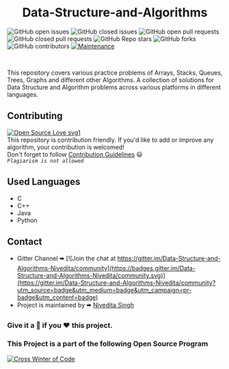 <h1 align="center"> Data-Structure-and-Algorithms </h1>
             
![GitHub open issues](https://img.shields.io/github/issues-raw/Nivedita967/Data-Structure-and-Algorithms?color=%23f&logo=Github)
![GitHub closed issues](https://img.shields.io/github/issues-closed-raw/Nivedita967/Data-Structure-and-Algorithms?color=%2300&logo=Github)
![GitHub open pull requests](https://img.shields.io/github/issues-pr-raw/Nivedita967/Data-Structure-and-Algorithms?logo=Github)
![GitHub closed pull requests](https://img.shields.io/github/issues-pr-closed-raw/Nivedita967/Data-Structure-and-Algorithms?logo=Github)
![GitHub Repo stars](https://img.shields.io/github/stars/Nivedita967/Data-Structure-and-Algorithms?color=%233493eb&logo=Github)
![GitHub forks](https://img.shields.io/github/forks/Nivedita967/Data-Structure-and-Algorithms?color=%233493eb&label=Forks&logo=Github)
![GitHub contributors](https://img.shields.io/github/contributors/Nivedita967/Data-Structure-and-Algorithms?logo=Github)
[![Maintenance](https://img.shields.io/badge/Maintained%3F-yes-green.svg)](https://GitHub.com/Naereen/StrapDown.js/graphs/commit-activity)


<br>


This repository covers various practice problems of Arrays, Stacks, Queues, Trees, Graphs and different other Algorithms. A collection of solutions for Data Structure and Algorithm problems across various platforms in different languages.  
## Contributing  
[![Open Source Love svg1](https://badges.frapsoft.com/os/v1/open-source.svg?v=103)](https://github.com/ellerbrock/open-source-badges/)
<br>
This repository is contribution friendly. If you'd like to add or improve any algorithm, your contribution is welcomed!  
Don't forget to follow [Contribution Guidelines](.github/contributing.md) 😃  
*`Plagiarism is not allowed`*

## Used Languages  
* C
* C++
* Java
* Python

## Contact  
* Gitter Channel 🠮 [![Join the chat at https://gitter.im/Data-Structure-and-Algorithms-Nivedita/community](https://badges.gitter.im/Data-Structure-and-Algorithms-Nivedita/community.svg)](https://gitter.im/Data-Structure-and-Algorithms-Nivedita/community?utm_source=badge&utm_medium=badge&utm_campaign=pr-badge&utm_content=badge)  
* Project is maintained by 🠮 [Nivedita Singh](https://github.com/Nivedita967)  
### Give it a 🌟 if you ❤ this project.

### This Project is a part of the following Open Source Program

[<img src ="https://github.com/Ayush7614/Data-Structure-and-Algorithms/blob/main/cwoc.png" alt ="Cross Winter of Code"></img>](https://crosswoc.ieeedtu.in/)
